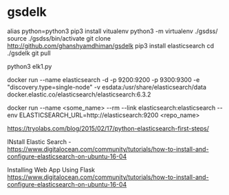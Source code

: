 # gsdelk
alias python=python3
pip3 install vitualenv
python3 -m virtualenv ./gsdss/
source ./gsdss/bin/activate
git clone http://github.com/ghanshyamdhiman/gsdelk
pip3 install elasticsearch
cd ./gsdelk
git pull

python3 elk1.py

docker run --name elasticsearch -d -p 9200:9200 -p 9300:9300 -e "discovery.type=single-node" -v esdata:/usr/share/elasticsearch/data docker.elastic.co/elasticsearch/elasticsearch:6.3.2

docker run --name <some_name> --rm --link elasticsearch:elasticsearch --env ELASTICSEARCH_URL=http://elasticsearch:9200 <repo_name>

https://tryolabs.com/blog/2015/02/17/python-elasticsearch-first-steps/

INstall Elastic Search - https://www.digitalocean.com/community/tutorials/how-to-install-and-configure-elasticsearch-on-ubuntu-16-04

Installing Web App Using Flask
https://www.digitalocean.com/community/tutorials/how-to-install-and-configure-elasticsearch-on-ubuntu-16-04

